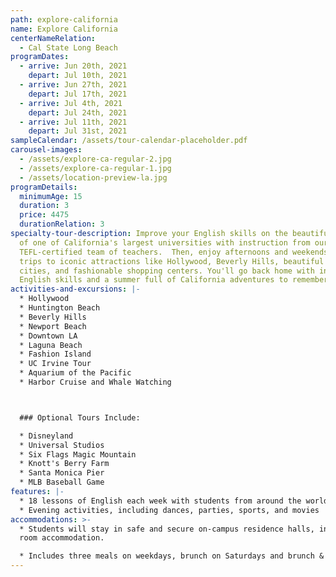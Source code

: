 ```yaml
---
path: explore-california
name: Explore California
centerNameRelation:
  - Cal State Long Beach
programDates:
  - arrive: Jun 20th, 2021
    depart: Jul 10th, 2021
  - arrive: Jun 27th, 2021
    depart: Jul 17th, 2021
  - arrive: Jul 4th, 2021
    depart: Jul 24th, 2021
  - arrive: Jul 11th, 2021
    depart: Jul 31st, 2021
sampleCalendar: /assets/tour-calendar-placeholder.pdf
carousel-images:
  - /assets/explore-ca-regular-2.jpg
  - /assets/explore-ca-regular-1.jpg
  - /assets/location-preview-la.jpg
programDetails:
  minimumAge: 15
  duration: 3
  price: 4475
  durationRelation: 3
specialty-tour-description: Improve your English skills on the beautiful campus
  of one of California's largest universities with instruction from our
  TEFL-certified team of teachers.  Then, enjoy afternoons and weekends with
  trips to iconic attractions like Hollywood, Beverly Hills, beautiful beach
  cities, and fashionable shopping centers. You'll go back home with increased
  English skills and a summer full of California adventures to remember!
activities-and-excursions: |-
  * Hollywood
  * Huntington Beach
  * Beverly Hills
  * Newport Beach
  * Downtown LA
  * Laguna Beach
  * Fashion Island
  * UC Irvine Tour
  * Aquarium of the Pacific
  * Harbor Cruise and Whale Watching



  ### Optional Tours Include:

  * Disneyland
  * Universal Studios
  * Six Flags Magic Mountain
  * Knott's Berry Farm
  * Santa Monica Pier
  * MLB Baseball Game
features: |-
  * 18 lessons of English each week with students from around the world
  * Evening activities, including dances, parties, sports, and movies
accommodations: >-
  * Students will stay in safe and secure on-campus residence halls, in shared
  room accommodation.

  * Includes three meals on weekdays, brunch on Saturdays and brunch & dinner on Sundays.
---
```

